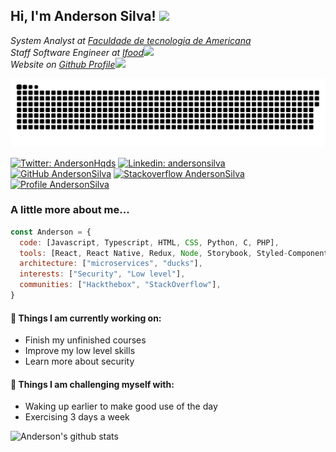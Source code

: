 <h2> Hi, I'm Anderson Silva! <img src="https://media.giphy.com/media/du3J3cXyzhj75IOgvA/giphy.gif" width="50"></h2>
<p><em>System Analyst at <a href="http://www.fatec.edu.br/">Faculdade de tecnologia de Americana</a>
</br>Staff Software Engineer at <a href="ifood.com.br">Ifood</a><img src="https://media.giphy.com/media/YRsgRsRSqyjCLhWTRM/giphy.gif" width="150"></br>
Website on <a href="https://andersonhqds.github.io/anderson-dev">Github Profile</a><img src="https://media.giphy.com/media/ZgTR3UQ9XAWDvqy9jv/giphy.gif" width="30">
</em></p>

<picture>
  <source media="(prefers-color-scheme: dark)" srcset="https://raw.githubusercontent.com/andersonhqds/andersonhqds/output/github-contribution-grid-snake-dark.svg">
  <source media="(prefers-color-scheme: light)" srcset="https://raw.githubusercontent.com/andersonhqds/andersonhqds/output/github-contribution-grid-snake.svg">
  <img alt="github contribution grid snake animation" src="https://raw.githubusercontent.com/andersonhqds/andersonhqds/output/github-contribution-grid-snake.svg">
</picture>

[![Twitter: AndersonHqds](https://img.shields.io/twitter/follow/AndersonHqds?style=for-the-badge)](https://twitter.com/AndersonHqds)
[![Linkedin: andersonsilva](https://img.shields.io/badge/-andersonsilva-blue?style=for-the-badge&logo=Linkedin&logoColor=white&link=https://www.linkedin.com/in/anderson-henrique-de-sa-silva/)](https://www.linkedin.com/in/anderson-henrique-de-sa-silva/)
[![GitHub AndersonSilva](https://img.shields.io/github/followers/andersonhqds?label=follow&style=for-the-badge)](https://github.com/AndersonHqds)
[![Stackoverflow AndersonSilva](https://img.shields.io/badge/-andersonhqds-grey?style=for-the-badge&logo=StackOverflow&logoColor=yellow&link=https://www.linkedin.com/in/anderson-henrique-de-sa-silva/)](https://pt.stackoverflow.com/users/68563/anderson-henrique)
[![Profile AndersonSilva](https://img.shields.io/badge/-Website-white?style=for-the-badge&logo=Brave&logoColor=orange&link=https://andersonhqds.github.io/anderson-dev/)](https://andersonhqds.github.io/anderson-dev/)

### A little more about me...

```javascript
const Anderson = {
  code: [Javascript, Typescript, HTML, CSS, Python, C, PHP],
  tools: [React, React Native, Redux, Node, Storybook, Styled-Components, Jest, Docker, Jenkins, Nmap, Netcat, Dirb],
  architecture: ["microservices", "ducks"],
  interests: ["Security", "Low level"],
  communities: ["Hackthebox", "StackOverflow"],
}
```

#### 🌱 Things I am currently working on: 
- Finish my unfinished courses
- Improve my low level skills
- Learn more about security

#### :muscle: Things I am challenging myself with:
- Waking up earlier to make good use of the day
- Exercising 3 days a week

![Anderson's github stats](https://github-readme-stats.vercel.app/api?username=AndersonHqds&hide=contribs,prs&count_private=true&show_icons=true)

<!--
**AndersonHqds/AndersonHqds** is a ✨ _special_ ✨ repository because its `README.md` (this file) appears on your GitHub profile.

Here are some ideas to get you started:

- 🔭 I’m currently working on ...
- 🌱 I’m currently learning ...
- 👯 I’m looking to collaborate on ...
- 🤔 I’m looking for help with ...
- 💬 Ask me about ...
- 📫 How to reach me: ...
- 😄 Pronouns: ...
- ⚡ Fun fact: ...
-->
